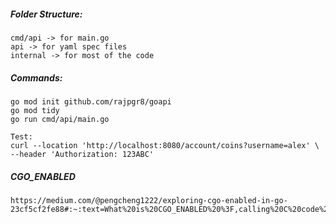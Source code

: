 
##### Folder Structure:
```
cmd/api -> for main.go
api -> for yaml spec files
internal -> for most of the code
```

##### Commands:
```
go mod init github.com/rajpgr8/goapi
go mod tidy
go run cmd/api/main.go

Test:
curl --location 'http://localhost:8080/account/coins?username=alex' \
--header 'Authorization: 123ABC'
```

##### CGO_ENABLED 
```
https://medium.com/@pengcheng1222/exploring-cgo-enabled-in-go-23cf5cf2fe88#:~:text=What%20is%20CGO_ENABLED%20%3F,calling%20C%20code%20from%20Go.
```
